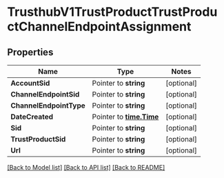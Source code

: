 # TrusthubV1TrustProductTrustProductChannelEndpointAssignment

## Properties
Name | Type | Notes
------------ | ------------- | -------------
**AccountSid** | Pointer to **string** | [optional] 
**ChannelEndpointSid** | Pointer to **string** | [optional] 
**ChannelEndpointType** | Pointer to **string** | [optional] 
**DateCreated** | Pointer to [**time.Time**](time.Time.md) | [optional] 
**Sid** | Pointer to **string** | [optional] 
**TrustProductSid** | Pointer to **string** | [optional] 
**Url** | Pointer to **string** | [optional] 

[[Back to Model list]](../README.md#documentation-for-models) [[Back to API list]](../README.md#documentation-for-api-endpoints) [[Back to README]](../README.md)


